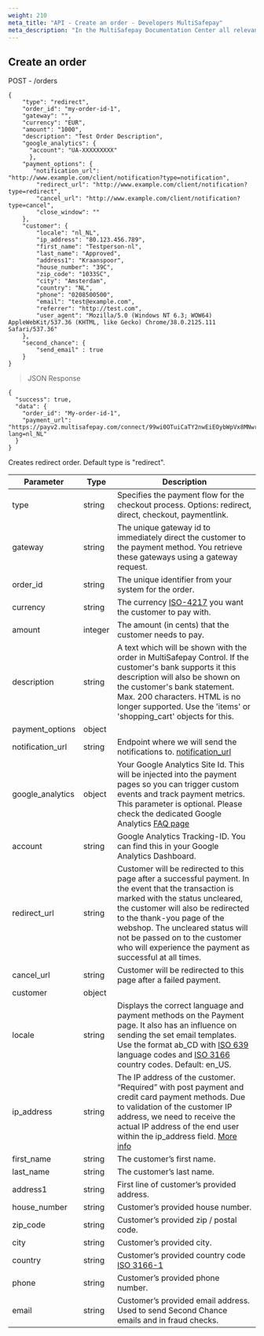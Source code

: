 ```yaml
---
weight: 210
meta_title: "API - Create an order - Developers MultiSafepay"
meta_description: "In the MultiSafepay Documentation Center all relevant information regarding our Plugins and API. As well as Support pages for Payment Method, Tools and General Questions. You can also find the contact details of our Support Team and Integration Team."
---
```


## Create an order

> 
POST - /orders

```shell
{
    "type": "redirect",
    "order_id": "my-order-id-1",
    "gateway": "",
    "currency": "EUR",
    "amount": "1000",
    "description": "Test Order Description",
    "google_analytics": { 
      "account": "UA-XXXXXXXXX" 
      },
    "payment_options": {
       "notification_url": "http://www.example.com/client/notification?type=notification",
        "redirect_url": "http://www.example.com/client/notification?type=redirect",
        "cancel_url": "http://www.example.com/client/notification?type=cancel", 
        "close_window": ""
    },
    "customer": {
        "locale": "nl_NL",
        "ip_address": "80.123.456.789",
        "first_name": "Testperson-nl",
        "last_name": "Approved",
        "address1": "Kraanspoor",
        "house_number": "39C",
        "zip_code": "1033SC",
        "city": "Amsterdam",
        "country": "NL",
        "phone": "0208500500",
        "email": "test@example.com",
        "referrer": "http://test.com",
        "user_agent": "Mozilla/5.0 (Windows NT 6.3; WOW64) AppleWebKit/537.36 (KHTML, like Gecko) Chrome/38.0.2125.111 Safari/537.36"
    },
    "second_chance": {
        "send_email" : true
    }
}

```


> JSON Response


```shell
{
  "success": true,
  "data": {
    "order_id": "My-order-id-1",
    "payment_url": "https://payv2.multisafepay.com/connect/99wi0OTuiCaTY2nwEiEOybWpVx8MNwrJ75c/?lang=nl_NL"
  }
}
```


Creates redirect order. Default type is "redirect".


| Parameter                   | Type      | Description                                                                                |
|-----------------------------|-----------|--------------------------------------------------------------------------------------------|
| type                        | string    | Specifies the payment flow for the checkout process. Options: redirect, direct, checkout, paymentlink. |
| gateway                     | string    | The unique gateway id to immediately direct the customer to the payment method. You retrieve these gateways using a gateway request.  |
| order_id                    | string    | The unique identifier from your system for the order.                                     |
| currency                    | string    | The currency [ISO-4217](https://www.iso.org/iso-4217-currency-codes.html) you want the customer to pay with.   |
| amount                      | integer   | The amount (in cents) that the customer needs to pay.                                      |
| description                 | string    | A text which will be shown with the order in MultiSafepay Control. If the customer's bank supports it this description will also be shown on the customer's bank statement. Max. 200 characters. HTML is no longer supported. Use the 'items' or 'shopping_cart' objects for this.  |
| payment_options             | object    |                             |
| notification_url            | string    | Endpoint where we will send the notifications to. [notification_url](/faq/api/how-does-the-notification-url-work/)|
| google_analytics            | object    | Your Google Analytics Site Id. This will be injected into the payment pages so you can trigger custom events and track payment metrics. This parameter is optional. Please check the dedicated Google Analytics [FAQ page](/faq/api/google-analytics-tracking/)|
| account                     | string    | Google Analytics Tracking-ID. You can find this in your Google Analytics Dashboard. 
| redirect_url                | string    | Customer will be redirected to this page after a successful payment. In the event that the transaction is marked with the status uncleared, the customer will also be redirected to the thank-you page of the webshop. The uncleared status will not be passed on to the customer who will experience the payment as successful at all times.|
| cancel_url                  | string    | Customer will be redirected to this page after a failed payment.  | 
| customer                    | object    |                                 |
| locale                      | string    | Displays the correct language and payment methods on the Payment page. It also has an influence on sending the set email templates. Use the format ab_CD with [ISO 639](https://www.iso.org/iso-639-language-codes.html) language codes and [ISO 3166](https://www.iso.org/iso-3166-country-codes.html) country codes. Default: en_US. | 
| ip_address                  | string    | The IP address of the customer. “Required” with post payment and credit card payment methods. Due to validation of the customer IP address, we need to receive the actual IP address of the end user within the ip_address field.  [More info](/faq/api/ip_address/) | 
| first_name                  | string    | The customer’s first name.                   |
| last_name                   | string    | The customer’s last name.                    |
| address1                    | string    | First line of customer’s provided address.   |
| house_number                | string    | Customer’s provided house number.            |
| zip_code                    | string    | Customer’s provided zip / postal code.       |
| city                        | string    | Customer’s provided city.                    |
| country                     | string    | Customer’s provided country code [ISO 3166-1](https://www.iso.org/iso-3166-country-codes.html) |
| phone                       | string    | Customer’s provided phone number.            |
| email                       | string    | Customer’s provided email address. Used to send Second Chance emails and in fraud checks.   |


